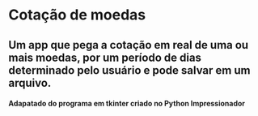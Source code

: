 # Cotação de moedas

## Um app que pega a cotação em real de uma ou mais moedas, por um período de dias determinado pelo usuário e pode salvar em um arquivo.

#### Adapatado do programa em tkinter criado no Python Impressionador
